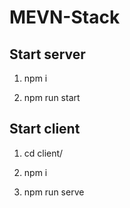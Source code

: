 # MEVN-Stack

## Start server

1. npm i

2. npm run start

## Start client

1. cd client/

2. npm i

3. npm run serve
